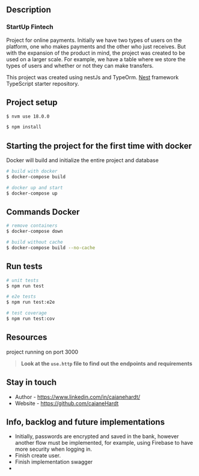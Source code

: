 ## Description
### StartUp Fintech
Project for online payments. 
Initially we have two types of users on the platform, one who makes payments and the other who just receives. But with the expansion of the product in mind, the project was created to be used on a larger scale. For example, we have a table where we store the types of users and whether or not they can make transfers.


This project was created using nestJs and TypeOrm.
[Nest](https://github.com/nestjs/nest) framework TypeScript starter repository.

## Project setup
```bash
$ nvm use 18.0.0
```

```bash
$ npm install
```

## Starting the project for the first time with docker
Docker will build and initialize the entire project and database

```bash
# build with docker
$ docker-compose build

# docker up and start 
$ docker-compose up
```

## Commands Docker

```bash
# remove containers
$ docker-compose down 

# build without cache
$ docker-compose build --no-cache
```

## Run tests

```bash
# unit tests
$ npm run test

# e2e tests
$ npm run test:e2e

# test coverage
$ npm run test:cov
```

## Resources
project running on port 3000

> **Look at the `use.http` file to find out the endpoints and requirements**

## Stay in touch

- Author - https://www.linkedin.com/in/caianehardt/
- Website - https://github.com/caianeHardt


## Info, backlog and future implementations
- Initially, passwords are encrypted and saved in the bank, however another flow must be implemented, for example, using Firebase to have more security when logging in.
- Finish create user.
- Finish implementation swagger
- 

